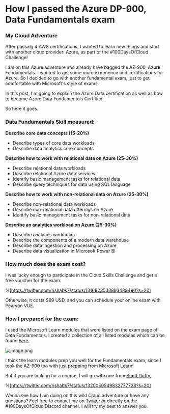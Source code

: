 # How I passed the Azure DP-900, Data Fundamentals exam

### My Cloud Adventure

After passing 4 AWS certifications, I wanted to learn new things and start with another cloud provider: Azure, as part of the #100DaysOfCloud Challenge!


I am on this Azure adventure and already have bagged the AZ-900, Azure Fundamentals. I wanted to get some more experience and certifications for Azure.
So I decided to go with another fundamental exam, just to get comfortable with Microsoft's style of exams.

In this post, I'm going to explain the Azure Data certification as well as how to become Azure Data Fundamentals Certified.

So here it goes.

### Data Fundamentals Skill measured:

**Describe core data concepts (15-20%)**

- Describe types of core data workloads
- Describe data analytics core concepts

**Describe how to work with relational data on Azure (25-30%)**

- Describe relational data workloads
- Describe relational Azure data services
- Identify basic management tasks for relational data
- Describe query techniques for data using SQL language

**Describe how to work with non-relational data on Azure (25-30%)**

- Describe non-relational data workloads
- Describe non-relational data offerings on Azure
- Identify basic management tasks for non-relational data

**Describe an analytics workload on Azure (25-30%)**

- Describe analytics workloads
- Describe the components of a modern data warehouse
- Describe data ingestion and processing on Azure
- Describe data visualization in Microsoft Power BI


### How much does the exam cost?

I was lucky enough to participate in the Cloud Skills Challenge and get a free voucher for the exam.

%[https://twitter.com/rishabk7/status/1316823533893439490?s=20]


Otherwise, it costs $99 USD, and you can schedule your online exam with Pearson VUE.

### How I prepared for the exam:

I used the Microsoft Learn modules that were listed on the exam page of Data Fundamentals. I created a collection of all listed modules which can be found [here.](https://docs.microsoft.com/en-us/users/rishabkumar-6574/collections/0kzt8q76j2jxn)

![image.png](https://cdn.hashnode.com/res/hashnode/image/upload/v1605111781457/QW0PaoZnt.png)

I think the learn modules prep you well for the Fundamentals exam, since I took the AZ-900 too with just prepping from Microsoft Learn!

But if you are looking for a course, I will go with one from [Scott Duffy.](https://www.udemy.com/course/dp900-azure/)

%[https://twitter.com/rishabk7/status/1320050549832777728?s=20]

Wanna see how I am doing on this wild Cloud adventure or have any questions? Feel free to contact me on [Twitter](https://twitter.com/rishabk7) or directly on the #100DaysOfCloud Discord channel. I will try my best to answer you.


